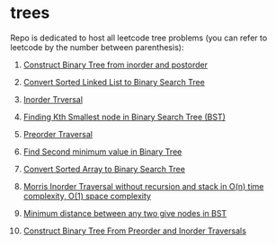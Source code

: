 # trees

Repo is dedicated to host all leetcode tree problems (you can refer to leetcode by the number between parenthesis):


1. [Construct Binary Tree from inorder and postorder](https://github.com/KumarAbhinav2/trees/blob/master/binaryTreeFromInorderPostorder(LTM-106).py)

2. [Convert Sorted Linked List to Binary Search Tree](https://github.com/KumarAbhinav2/trees/blob/master/convertSortedLinkedListtoBST(LTE-109).py)

3. [Inorder Trversal](https://github.com/KumarAbhinav2/trees/blob/master/inorderTraversal(LTM-94).py)

4. [Finding Kth Smallest node in Binary Search Tree (BST)](https://github.com/KumarAbhinav2/trees/blob/master/kthSmallestinBST(LTM-230).py)

5. [Preorder Traversal](https://github.com/KumarAbhinav2/trees/blob/master/preorderTraversal(LTM-144).py)

6. [Find Second minimum value in Binary Tree](https://github.com/KumarAbhinav2/trees/blob/master/secondMinimumValue(LTE-671).py)

7. [Convert Sorted Array to Binary Search Tree](https://github.com/KumarAbhinav2/trees/blob/master/sortedArrayToBST(LTM-108).py)

8. [Morris Inorder Traversal without recursion and stack in O(n) time complexity, O(1) space complexity](https://github.com/KumarAbhinav2/trees/blob/master/morrisInOrderTraversal.py)

9. [Minimum distance between any two give nodes in BST](https://github.com/KumarAbhinav2/trees/blob/master/minimumDistBetweenBSTNodes(LTE-783).py)

10. [Construct Binary Tree From Preorder and Inorder Traversals](https://github.com/KumarAbhinav2/trees/blob/master/binaryTreeFromPreOrderInOrder(LTM-105).py)

